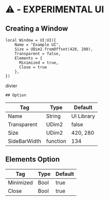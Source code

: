 # ⚠️ - EXPERIMENTAL UI

## Creating a Window
```luau
local Window = UI:UI({
    Name = "Example UI",
    Size = UDim2.fromOffset(420, 280),
    Transparent = false,
    Elements = {
      Minimized = true,
      Close = true
    },
})
```

divier

    ## Option
| Tag          | Type        | Default     |
| -------------| ----------- |-------------|
| Name         | String      | UI Library  |
| Transparent  | UDim2       | false       |
| Size         | UDim2       | 420, 280    |
| SideBarWidth | function    | 134         |

## Elements Option
| Tag         | Type        | Default     |
| ----------- | ----------- |-------------|
| Minimized   | Bool        | true        |
| Close       | Bool        | true        |
